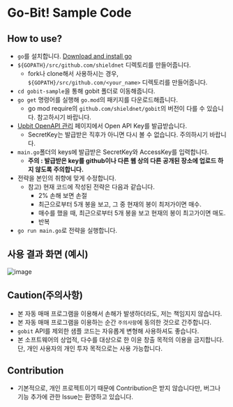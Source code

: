 # Go-Bit! Sample Code
## How to use?
* `go`를 설치합니다. [Download and install go](https://golang.org/doc/install)
* `${GOPATH}/src/github.com/shieldnet` 디렉토리를 만들어줍니다.
  * fork나 clone해서 사용하시는 경우, `${GOPATH}/src/github.com/<your_name>` 디렉토리를 만들어줍니다.
* `cd gobit-sample`을 통해 gobit 폴더로 이동해줍니다.
* `go get` 명령어를 실행해 `go.mod`의 패키지를 다운로드해줍니다.
  * go mod require의 `github.com/shieldnet/gobit`의 버전이 다를 수 있습니다. 참고하시기 바랍니다.
* [Upbit OpenAPI 관리](https://upbit.com/mypage/open_api_management) 페이지에서 Open API Key를 발급받습니다.
  * SecretKey는 발급받은 직후가 아니면 다시 볼 수 없습니다. 주의하시기 바랍니다.
* `main.go`폴더의 keys에 발급받은 SecretKey와 AccessKey를 입력합니다.
  * **주의 : 발급받은 key를 github이나 다른 웹 상의 다른 공개된 장소에 업로드 하지 않도록 주의합니다.**
* 전략을 본인의 취향에 맞게 수정합니다.
  * 참고) 현재 코드에 작성된 전략은 다음과 같습니다.
    * 2% 손해 보면 손절
    * 최근으로부터 5개 봉을 보고, 그 중 현재의 봉이 최저가이면 매수.
    * 매수를 했을 때, 최근으로부터 5개 봉을 보고 현재의 봉이 최고가이면 매도.
    * 반복
* `go run main.go`로 전략을 실행합니다.

## 사용 결과 화면 (예시)
![image](https://user-images.githubusercontent.com/9548599/111020890-4e1e1380-840c-11eb-8c59-69141c5f7c9b.png)

## Caution(주의사항)
* 본 자동 매매 프로그램을 이용해서 손해가 발생하더라도, 저는 책임지지 않습니다.
* 본 자동 매매 프로그램을 이용하는 순간 `주의사항`에 동의한 것으로 간주합니다.
* `gobit` API를 제외한 샘플 코드는 자유롭게 변형해 사용하셔도 좋습니다.
* 본 소프트웨어의 상업적, 다수를 대상으로 한 이윤 창출 목적의 이용을 금지합니다. 단, 개인 사용자의 개인 투자 목적으로는 사용 가능합니다. 

## Contribution
* 기본적으로, 개인 프로젝트이기 때문에 Contribution은 받지 않습니다만, 버그나 기능 추가에 관한 Issue는 환영하고 있습니다.
